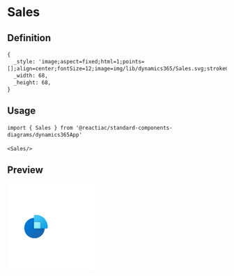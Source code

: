 # Sales

## Definition

```
{
  _style: 'image;aspect=fixed;html=1;points=[];align=center;fontSize=12;image=img/lib/dynamics365/Sales.svg;strokeColor=none;',
  _width: 68,
  _height: 68,
}
```

## Usage

```
import { Sales } from '@reactiac/standard-components-diagrams/dynamics365App'

<Sales/>
```

## Preview

<img src="./sales.png" width="200"/>
